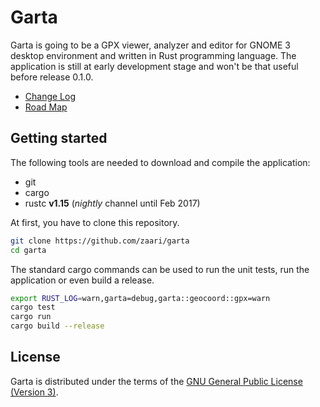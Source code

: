 # Garta
Garta is going to be a GPX viewer, analyzer and editor for GNOME 3 desktop environment and written in Rust programming language. The application is still at early development stage and won't be that useful before release 0.1.0.

* [Change Log](ChangeLog.md)
* [Road Map](RoadMap.md)

## Getting started
The following tools are needed to download and compile the application:

* git 
* cargo
* rustc **v1.15** (*nightly* channel until Feb 2017)

At first, you have to clone this repository.

```bash
git clone https://github.com/zaari/garta
cd garta
```

The standard cargo commands can be used to run the unit tests, run the application or even build a release.

```bash
export RUST_LOG=warn,garta=debug,garta::geocoord::gpx=warn
cargo test
cargo run
cargo build --release
```

## License
Garta is distributed under the terms of the [GNU General Public License (Version 3)](https://www.gnu.org/licenses/gpl-3.0.en.html).

